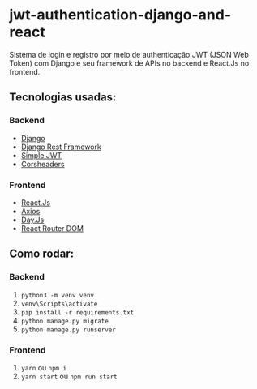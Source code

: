 # jwt-authentication-django-and-react
Sistema de login e registro por meio de authenticação JWT (JSON Web Token) com Django e seu framework de APIs no backend e React.Js no frontend.

## Tecnologias usadas:
### Backend
* [Django](https://www.djangoproject.com/)
* [Django Rest Framework](https://www.django-rest-framework.org/)
* [Simple JWT](https://django-rest-framework-simplejwt.readthedocs.io/en/latest/)
* [Corsheaders](https://pypi.org/project/django-cors-headers/)

### Frontend
* [React.Js](https://pt-br.reactjs.org/)
* [Axios](https://axios-http.com/docs/intro)
* [Day.Js](https://day.js.org/)
* [React Router DOM](https://v5.reactrouter.com/)

## Como rodar:
### Backend
1. `python3 -m venv venv`  
2. `venv\Scripts\activate`  
3. `pip install -r requirements.txt`  
4. `python manage.py migrate`  
5. `python manage.py runserver`  

### Frontend
1. `yarn` ou `npm i`  
2. `yarn start` ou `npm run start`
